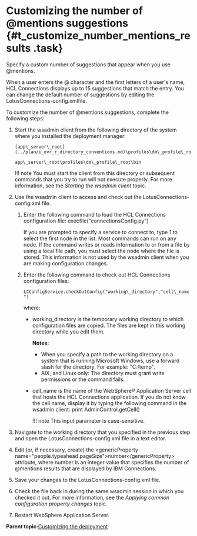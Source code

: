 # Customizing the number of @mentions suggestions {#t_customize_number_mentions_results .task}

Specify a custom number of suggestions that appear when you use @mentions.

When a user enters the @ character and the first letters of a user's name, HCL Connections displays up to 15 suggestions that match the entry. You can change the default number of suggestions by editing the LotusConnections-config.xmlfile.

To customize the number of @mentions suggestions, complete the following steps:

1.  Start the wsadmin client from the following directory of the system where you installed the deployment manager:

    ```
    [app\_server\_root](../plan/i_ovr_r_directory_conventions.md)\profiles\dm\_profile\_root\bin
    ```

    ```
    app\_server\_root\profiles\dm\_profile\_root\bin
    ```

    !!! note
    You must start the client from this directory or subsequent commands that you try to run will not execute properly. For more information, see the *Starting the wsadmin client* topic.

2.  Use the wsadmin client to access and check out the LotusConnections-config.xml file.

    1.  Enter the following command to load the HCL Connections configuration file: execfile\("connectionsConfig.py"\)

        If you are prompted to specify a service to connect to, type 1 to select the first node in the list. Most commands can run on any node. If the command writes or reads information to or from a file by using a local file path, you must select the node where the file is stored. This information is not used by the wsadmin client when you are making configuration changes.

    2.  Enter the following command to check out HCL Connections configuration files:

        `LCConfigService.checkOutConfig("working\_directory","cell\_name")`

        where:

        -   working\_directory is the temporary working directory to which configuration files are copied. The files are kept in this working directory while you edit them.

            **Notes:**

            -   When you specify a path to the working directory on a system that is running Microsoft Windows, use a forward slash for the directory. For example: "C:/temp".
            -   AIX, and Linux only: The directory must grant write permissions or the command fails.
        -   cell\_name is the name of the WebSphere® Application Server cell that hosts the HCL Connections application. If you do not know the cell name, display it by typing the following command in the wsadmin client: print AdminControl.getCell\(\)

            !!! note
    This input parameter is case-sensitive.

3.  Navigate to the working directory that you specified in the previous step and open the LotusConnections-config.xml file in a text editor.

4.  Edit \(or, if necessary, create\) the <genericProperty name="people.typeahead.pageSize"\>number</genericProperty\> attribute, where number is an integer value that specifies the number of @mentions results that are displayed by IBM Connections.

5.  Save your changes to the LotusConnections-config.xml file.

6.  Check the file back in during the same wsadmin session in which you checked it out. For more information, see the *Applying common configuration property changes* topic.

7.  Restart WebSphere Application Server.


**Parent topic:**[Customizing the deployment](../admin/c_admin_common_customizing.md)

